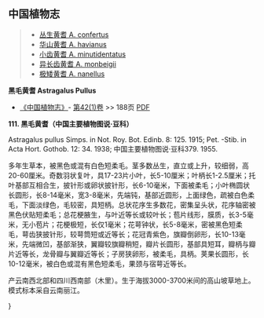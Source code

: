 

## 中国植物志

> * [丛生黄耆  A.  confertus](Astragalus-confertus-丛生黄耆.md)
> * [华山黄耆  A.  havianus](Astragalus-havianus-华山黄耆.md)
> * [小齿黄耆  A.  minutidentatus](Astragalus-minutidentatus-小齿黄耆.md)
> * [异长齿黄耆  A.  monbeigii](Astragalus-monbeigii-异长齿黄耆.md)
> * [极矮黄耆  A.  nanellus](Astragalus-nanellus-极矮黄耆.md)


**黑毛黄耆 Astragalus Pullus**

* [《中国植物志》](http://www.iplant.cn/frps)- [第42(1)卷](http://www.iplant.cn/frps/vol/42(1)) >> 188页 [PDF](http://www.iplant.cn/frps/pdf/42(1)/188.pdf)


**111. 黑毛黄耆（中国主要植物图说·豆科）**

Astragalus pullus Simps. in Not. Roy. Bot. Edinb. 8: 125. 1915; Pet. -Stib. in Acta Hort. Gothob. 12: 34. 1938; 中国主要植物图说·豆科379. 1955.

多年生草本，被黑色或混有白色短柔毛。茎多数丛生，直立或上升，较细弱，高20-60厘米。奇数羽状复叶，具17-23片小叶，长5-10厘米；叶柄长1-2.5厘米；托叶基部互相合生，披针形或卵状披针形，长6-10毫米，下面被柔毛；小叶椭圆状长圆形，长8-14毫米，宽3-8毫米，先端钝，基部近圆形，上面绿色，疏被白色柔毛，下面淡绿色，毛较密，具短柄。总状花序生多数花，密集呈头状，花序轴密被黑色伏贴短柔毛；总花梗腋生，与叶近等长或较叶长；苞片线形，膜质，长3-5毫米，无小苞片；花梗极短，长仅1毫米；花萼钟状，长5-8毫米，密被黑色短柔毛，萼齿狭披针形，较萼筒短或近等长；花冠青紫色，旗瓣倒卵形，长10-13毫米，先端微凹，基部渐狭，翼瓣较旗瓣稍短，瓣片长圆形，基部具短耳，瓣柄与瓣片近等长，龙骨瓣与翼瓣近等长；子房狭卵形，被柔毛，具柄。荚果长圆形，长10-12毫米，被白色或混有黑色短柔毛，果颈与宿萼近等长。

产云南西北部和四川西南部（木里）。生于海拔3000-3700米间的高山坡草地上。模式标本采自云南丽江。

}